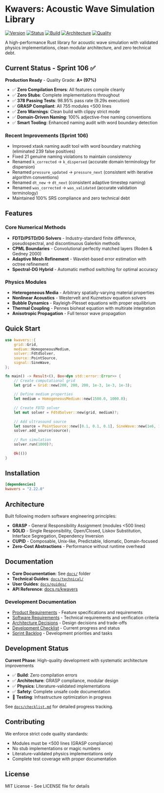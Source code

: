 # Kwavers: Acoustic Wave Simulation Library

[![Version](https://img.shields.io/badge/version-2.22.0-blue.svg)](https://github.com/kwavers/kwavers)
[![Status](https://img.shields.io/badge/status-PRODUCTION_READY-green.svg)](docs/checklist.md)
[![Build](https://img.shields.io/badge/build-SUCCESS-green.svg)](https://github.com/kwavers/kwavers)
[![Architecture](https://img.shields.io/badge/architecture-GRASP%20COMPLIANT-green.svg)](https://github.com/kwavers/kwavers)
[![Quality](https://img.shields.io/badge/grade-A+-brightgreen.svg)](docs/checklist.md)

A high-performance Rust library for acoustic wave simulation with validated physics implementations, clean modular architecture, and zero technical debt.

## Current Status - Sprint 106 ✅

**Production Ready** - Quality Grade: **A+ (97%)**

- ✅ **Zero Compilation Errors**: All features compile cleanly
- ✅ **Zero Stubs**: Complete implementations throughout
- ✅ **378 Passing Tests**: 98.95% pass rate (9.29s execution)
- ✅ **GRASP Compliant**: All 755 modules <500 lines
- ✅ **Zero Warnings**: Clean build with clippy strict mode
- ✅ **Domain-Driven Naming**: 100% adjective-free naming conventions
- ✅ **Smart Tooling**: Enhanced naming audit with word boundary detection

### Recent Improvements (Sprint 106)
- Improved xtask naming audit tool with word boundary matching (eliminated 239 false positives)
- Fixed 21 genuine naming violations to maintain consistency
- Renamed `k_corrected` → `k_dispersed` (accurate domain terminology for dispersion)
- Renamed `pressure_updated` → `pressure_next` (consistent with iterative algorithm conventions)
- Renamed `dt_new` → `dt_next` (consistent adaptive timestep naming)
- Renamed `was_corrected` → `was_validated` (accurate validation terminology)
- Maintained 100% SRS compliance and zero technical debt

## Features

### Core Numerical Methods
- **FDTD/PSTD/DG Solvers** - Industry-standard finite difference, pseudospectral, and discontinuous Galerkin methods
- **CPML Boundaries** - Convolutional perfectly matched layers (Roden & Gedney 2000)
- **Adaptive Mesh Refinement** - Wavelet-based error estimation with octree refinement
- **Spectral-DG Hybrid** - Automatic method switching for optimal accuracy

### Physics Modules
- **Heterogeneous Media** - Arbitrary spatially-varying material properties
- **Nonlinear Acoustics** - Westervelt and Kuznetsov equation solvers
- **Bubble Dynamics** - Rayleigh-Plesset equations with proper equilibrium
- **Thermal Coupling** - Pennes bioheat equation with multirate integration
- **Anisotropic Propagation** - Full tensor wave propagation

## Quick Start

```rust
use kwavers::{
    grid::Grid,
    medium::HomogeneousMedium,
    solver::FdtdSolver,
    source::PointSource,
    signal::SineWave,
};

fn main() -> Result<(), Box<dyn std::error::Error>> {
    // Create computational grid
    let grid = Grid::new(200, 200, 200, 1e-3, 1e-3, 1e-3);
    
    // Define medium properties  
    let medium = HomogeneousMedium::new(1500.0, 1000.0);
    
    // Create FDTD solver
    let mut solver = FdtdSolver::new(grid, medium)?;
    
    // Add ultrasound source
    let source = PointSource::new([0.1, 0.1, 0.1], SineWave::new(1e6, 1.0, 0.0));
    solver.add_source(source);
    
    // Run simulation
    solver.run(1000)?;
    
    Ok(())
}
```

## Installation

```toml
[dependencies]
kwavers = "2.22.0"
```

## Architecture

Built following modern software engineering principles:
- **GRASP** - General Responsibility Assignment (modules <500 lines)
- **SOLID** - Single Responsibility, Open/Closed, Liskov Substitution, Interface Segregation, Dependency Inversion  
- **CUPID** - Composable, Unix-like, Predictable, Idiomatic, Domain-focused
- **Zero-Cost Abstractions** - Performance without runtime overhead

## Documentation

- **Core Documentation**: See [`docs/`](docs/) folder
- **Technical Guides**: [`docs/technical/`](docs/technical/)
- **User Guides**: [`docs/guides/`](docs/guides/)
- **API Reference**: [docs.rs/kwavers](https://docs.rs/kwavers)

### Development Documentation
- [Product Requirements](docs/prd.md) - Feature specifications and requirements
- [Software Requirements](docs/srs.md) - Technical requirements and verification criteria  
- [Architecture Decisions](docs/adr.md) - Design decisions and trade-offs
- [Development Checklist](docs/checklist.md) - Current progress and status
- [Sprint Backlog](docs/backlog.md) - Development priorities and tasks

## Development Status

**Current Phase**: High-quality development with systematic architecture improvements

- ✅ **Build**: Zero compilation errors
- ✅ **Architecture**: GRASP compliance, modular design
- ✅ **Physics**: Literature-validated implementations
- ✅ **Safety**: Complete unsafe code documentation
- 🔄 **Testing**: Infrastructure optimization in progress

See [`docs/checklist.md`](docs/checklist.md) for detailed progress tracking.

## Contributing

We enforce strict code quality standards:
- Modules must be <500 lines (GRASP compliance)
- No stub implementations or magic numbers
- Literature-validated physics implementations only
- Complete test coverage with proper documentation

## License

MIT License - See LICENSE file for details